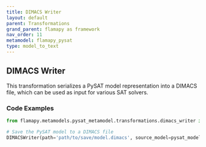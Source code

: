 ```yaml
---
title: DIMACS Writer
layout: default
parent: Transformations
grand_parent: flamapy as framework
nav_order: 11
metamodel: flamapy_pysat
type: model_to_text
---
```


## DIMACS Writer

This transformation serializes a PySAT model representation into a DIMACS file, which can be used as input for various SAT solvers.

### Code Examples

```python
from flamapy.metamodels.pysat_metamodel.transformations.dimacs_writer import DIMACSWriter

# Save the PySAT model to a DIMACS file
DIMACSWriter(path='path/to/save/model.dimacs', source_model=pysat_model).transform()
```

